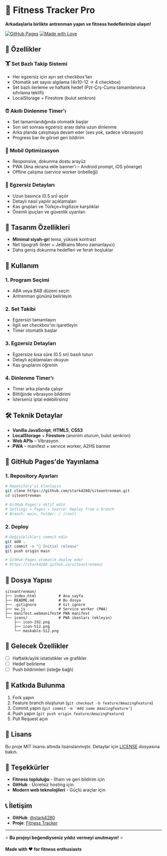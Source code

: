 # 💪 Fitness Tracker Pro

**Arkadaşlarla birlikte antrenman yapın ve fitness hedeflerinize ulaşın!**

[![GitHub Pages](https://img.shields.io/badge/GitHub%20Pages-Live-blue?style=for-the-badge)](https://stark4280.github.io/siteantrenman/)
[![Made with Love](https://img.shields.io/badge/Made%20with-❤️-red.svg?style=for-the-badge)](https://github.com/stark4280/siteantrenman)

## 🚀 Özellikler

### 🏋️ **Set Bazlı Takip Sistemi**
- Her egzersiz için ayrı set checkbox'ları
- Otomatik set sayısı algılama (4x10-12 → 4 checkbox)
- Set bazlı ilerleme ve haftalık hedef (Pzt-Çrş-Cuma tamamlanınca sıfırlama teklifi)
- LocalStorage + Firestore (bulut senkron)

### ⏰ **Akıllı Dinlenme Timer'ı**
- Set tamamlandığında otomatik başlar
- Son set sonrası egzersiz arası daha uzun dinlenme
- Arka planda çalışmaya devam eder (ses yok, sadece vibrasyon)
- Progress bar ile görsel geri bildirim

### 📱 **Mobil Optimizasyon**
- Responsive, dokunma dostu arayüz
- PWA (Ana ekrana ekle banner’ı – Android prompt, iOS yönerge)
- Offline çalışma (service worker önbelleği)

### 🎯 **Egzersiz Detayları**
- Uzun basınca (0.5 sn) açılır
- Detaylı nasıl yapılır açıklamaları
- Kas grupları ve Türkçe+İngilizce karşılıklar
- Önemli ipuçları ve güvenlik uyarıları

## 🎨 **Tasarım Özellikleri**

- **Minimal siyah-gri** tema, yüksek kontrast
- Net tipografi (Inter + JetBrains Mono zamanlayıcı)
- Daha geniş dokunma hedefleri ve ferah boşluklar

## 📱 **Kullanım**

### 1. **Program Seçimi**
- ABA veya BAB düzeni seçin
- Antrenman gününü belirleyin

### 2. **Set Takibi**
- Egzersizi tamamlayın
- İlgili set checkbox'ını işaretleyin
- Timer otomatik başlar

### 3. **Egzersiz Detayları**
- Egzersize kısa süre (0.5 sn) basılı tutun
- Detaylı açıklamaları okuyun
- Kas gruplarını öğrenin

### 4. **Dinlenme Timer'ı**
- Timer arka planda çalışır
- Bittiğinde vibrasyon bildirimi
- İsterseniz iptal edebilirsiniz

## 🛠️ **Teknik Detaylar**

- **Vanilla JavaScript**, **HTML5**, **CSS3**
- **LocalStorage** + **Firestore** (anonim oturum, bulut senkron)
- **Web APIs** – Vibrasyon
- **PWA** – manifest + service worker, A2HS banner

## 🚀 **GitHub Pages'de Yayınlama**

### 1. **Repository Ayarları**
```bash
# Repository'yi klonlayın
git clone https://github.com/stark4280/siteantrenman.git
cd siteantrenman

# GitHub Pages'i aktif edin
# Settings > Pages > Source: Deploy from a branch
# Branch: main, Folder: / (root)
```

### 2. **Deploy**
```bash
# Değişiklikleri commit edin
git add .
git commit -m "🚀 Initial release"
git push origin main

# GitHub Pages otomatik deploy eder
# https://stark4280.github.io/siteantrenman/
```

## 📁 **Dosya Yapısı**

```
siteantrenman/
├── index.html          # Ana sayfa
├── README.md           # Bu dosya
├── .gitignore          # Git ignore
├── sw.js               # Service worker (PWA)
├── manifest.webmanifest# PWA manifest
└── icons/              # PWA ikonları (ekleyin)
    ├── icon-192.png
    ├── icon-512.png
    └── maskable-512.png
```

## 🎯 **Gelecek Özellikler**

- [ ] Haftalık/aylık istatistikler ve grafikler
- [ ] Hedef belirleme
- [ ] Push bildirimleri (isteğe bağlı)

## 🤝 **Katkıda Bulunma**

1. Fork yapın
2. Feature branch oluşturun (`git checkout -b feature/AmazingFeature`)
3. Commit yapın (`git commit -m 'Add some AmazingFeature'`)
4. Push yapın (`git push origin feature/AmazingFeature`)
5. Pull Request açın

## 📄 **Lisans**

Bu proje MIT lisansı altında lisanslanmıştır. Detaylar için [LICENSE](LICENSE) dosyasına bakın.

## 🙏 **Teşekkürler**

- **Fitness topluluğu** - İlham ve geri bildirim için
- **GitHub** - Ücretsiz hosting için
- **Modern web teknolojileri** - Güçlü araçlar için

## 📞 **İletişim**

- **GitHub**: [@stark4280](https://github.com/stark4280)
- **Proje**: [Fitness Tracker](https://github.com/stark4280/siteantrenman)

---

⭐ **Bu projeyi beğendiyseniz yıldız vermeyi unutmayın!** ⭐

**Made with ❤️ for fitness enthusiasts**
